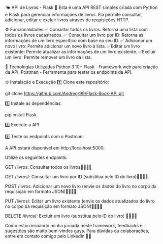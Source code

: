 🌤️ API de Livros - Flask 🤩
Esta é uma API REST simples criada com Python e Flask para gerenciar informações de livros. Ela permite consultar, adicionar, editar e excluir livros através de requisições HTTP.

⚙️ Funcionalidades
✅ Consultar todos os livros: Retorna uma lista com todos os livros cadastrados.
✅ Consultar um livro por ID: Retorna as informações de um livro específico com base no seu ID.
✅ Adicionar um novo livro: Permite adicionar um novo livro à lista.
✅Editar um livro existente: Permite atualizar as informações de um livro existente.
✅Excluir um livro: Permite remover um livro da lista.

🚀 Tecnologias Utilizadas
Python 3.10+
Flask - Framework web para criação da API.
Postman - Ferramenta para testar os endpoints da API.

⚙️ Instalação e Execução
1️⃣ Clone este repositório:

git clone https://github.com/Andregr99/Flask-Book-API.git


2️⃣ Instale as dependências:

pip install Flask

3️⃣ Execute a API

4️⃣ Teste os endpoints com o Postman:

A API estará disponível em http://localhost:5000.

Utilize os seguintes endpoints:

GET /livros: Consultar todos os livros🤩🚀🚀🚀

GET /livros/<id>: Consultar um livro por ID (substitua <id> pelo ID do livro)🤩🚀🚀🚀

POST /livros: Adicionar um novo livro (envie os dados do livro no corpo da requisição em formato JSON)🤩🚀🚀🚀

PUT /livros/<id>: Editar um livro existente (envie os dados atualizados do livro no corpo da requisição em formato JSON)🤩🚀🚀🚀

DELETE /livros/<id>: Excluir um livro (substitua <id> pelo ID do livro) 🤩🚀🚀🚀

Como estou iniciando minha jornada neste framework, feedbacks e sugestões são muito bem-vindos guys. Para dúvidas ou colaborações, entre em contato comigo pelo LinkedIn 🤩🤝